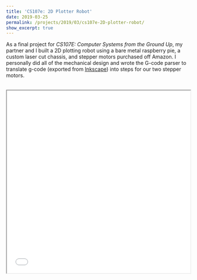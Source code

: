 ```yaml
---
title: 'CS107e: 2D Plotter Robot'
date: 2019-03-25
permalink: /projects/2019/03/cs107e-2D-plotter-robot/
show_excerpt: true
---
```


As a final project for *CS107E: Computer Systems from the Ground Up*, my partner and I built a 2D plotting robot using a bare metal raspberry pie, a custom laser cut chassis, and stepper motors purchased off Amazon. I personally did all of the mechanical design and wrote the G-code parser to translate g-code (exported from [Inkscape](https://inkscape.org/)) into steps for our two stepper motors. 

<br>
<iframe width="100%" height="500" src="/images/projects/cs107e.mp4">